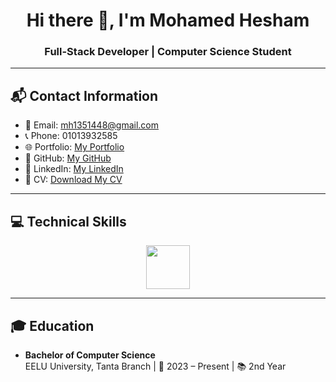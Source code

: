 <h1 align="center">
  Hi there 👋, I'm Mohamed Hesham
</h1>

<h3 align="center">
   Full-Stack Developer | Computer Science Student
</h3>

---

## 📬 Contact Information
- 📧 Email: [mh1351448@gmail.com](mailto:mh1351448@gmail.com)
- 📞 Phone: 01013932585
- 🌐 Portfolio: [My Portfolio](https://mohamedasddf.github.io/portfolio/)
- 🐙 GitHub: [My GitHub](https://github.com/Mohamedasddf)
- 🔗 LinkedIn: [My LinkedIn](https://www.linkedin.com/in/mohamed-hesham-89800029b/)
- 📄 CV: [Download My CV](https://mohamedasddf.github.io/portfolio/)

---

## 💻 Technical Skills

<div align="center" style="overflow: hidden; white-space: nowrap;">
  <div style="display: inline-block; animation: slide 20s linear infinite;">
    <img src="https://skillicons.dev/icons?i=javascript,typescript,python,html,css,django,nodejs,express,react,nextjs,mongodb,postgresql,git,github,postman,windows" height="70" style="margin: 0 10px;" />
  </div>
</div>



---

## 🎓 Education
- **Bachelor of Computer Science**  
  EELU University, Tanta Branch | 📅 2023 – Present | 📚 2nd Year


